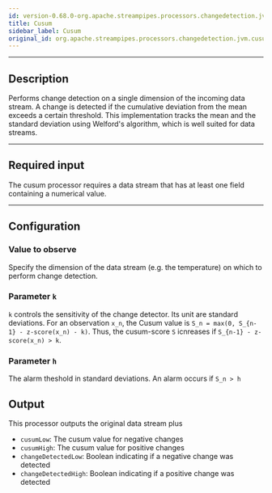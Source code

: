```yaml
---
id: version-0.68.0-org.apache.streampipes.processors.changedetection.jvm.cusum
title: Cusum
sidebar_label: Cusum
original_id: org.apache.streampipes.processors.changedetection.jvm.cusum
---
```


<!--
  ~ Licensed to the Apache Software Foundation (ASF) under one or more
  ~ contributor license agreements.  See the NOTICE file distributed with
  ~ this work for additional information regarding copyright ownership.
  ~ The ASF licenses this file to You under the Apache License, Version 2.0
  ~ (the "License"); you may not use this file except in compliance with
  ~ the License.  You may obtain a copy of the License at
  ~
  ~    http://www.apache.org/licenses/LICENSE-2.0
  ~
  ~ Unless required by applicable law or agreed to in writing, software
  ~ distributed under the License is distributed on an "AS IS" BASIS,
  ~ WITHOUT WARRANTIES OR CONDITIONS OF ANY KIND, either express or implied.
  ~ See the License for the specific language governing permissions and
  ~ limitations under the License.
  ~
  -->



<!--
<p align="center"> 
    <img src="/img/pipeline-elements/org.apache.streampipes.processors.changedetection.jvm.cusum/icon.png" width="150px;" class="pe-image-documentation"/>
</p>
-->

***

## Description

Performs change detection on a single dimension of the incoming data stream. A change is detected if the cumulative deviation from the mean exceeds a certain threshold. This implementation tracks the mean and the standard deviation using Welford's algorithm, which is well suited for data streams.

***

## Required input

The cusum processor requires a data stream that has at least one field containing a numerical value.

***

## Configuration

### Value to observe
Specify the dimension of the data stream (e.g. the temperature) on which to perform change detection. 

### Parameter `k`
`k` controls the sensitivity of the change detector. Its unit are standard deviations. For an observation `x_n`, the Cusum value is `S_n = max(0, S_{n-1} - z-score(x_n) - k)`. Thus, the cusum-score `S` icnreases if `S_{n-1} - z-score(x_n) > k`. 

### Parameter `h`
The alarm theshold in standard deviations. An alarm occurs if `S_n > h` 

## Output

This processor outputs the original data stream plus 

- `cusumLow`: The cusum value for negative changes
- `cusumHigh`: The cusum value for positive changes
- `changeDetectedLow`: Boolean indicating if a negative change was detected
- `changeDetectedHigh`: Boolean indicating if a positive change was detected
